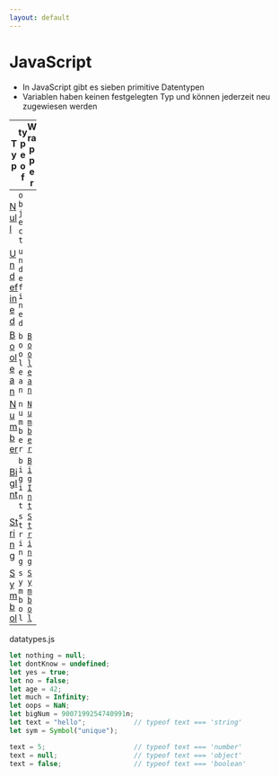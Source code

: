 ```yaml
---
layout: default
---
```


<style>
  td, th {
    padding: .1rem 0 !important;
    max-width: 1rem !important;
  }

  tr {
    background: transparent !important;
  }
</style>

# JavaScript <SubHeading text="Datentypen"/>

<div class="grid grid-cols-12 gap-6">
<div class="col-span-12">

- In JavaScript gibt es sieben primitive Datentypen
- Variablen haben keinen festgelegten Typ und können jederzeit neu zugewiesen werden

</div>
<div class="col-span-6">

| **Typ**                                                                                             | **typeof**  | **Wrapper**                                                                                           |
| --------------------------------------------------------------------------------------------------- | ----------- | ----------------------------------------------------------------------------------------------------- |
| [Null](https://developer.mozilla.org/en-US/docs/Web/JavaScript/Data_structures#null_type)           | `object`    |                                                                                                       |
| [Undefined](https://developer.mozilla.org/en-US/docs/Web/JavaScript/Data_structures#undefined_type) | `undefined` |                                                                                                       |
| [Boolean](https://developer.mozilla.org/en-US/docs/Web/JavaScript/Data_structures#boolean_type)     | `boolean`   | [`Boolean`](https://developer.mozilla.org/en-US/docs/Web/JavaScript/Reference/Global_Objects/Boolean) |
| [Number](https://developer.mozilla.org/en-US/docs/Web/JavaScript/Data_structures#number_type)       | `number`    | [`Number`](https://developer.mozilla.org/en-US/docs/Web/JavaScript/Reference/Global_Objects/Number)   |
| [BigInt](https://developer.mozilla.org/en-US/docs/Web/JavaScript/Data_structures#bigint_type)       | `bigint`    | [`BigInt`](https://developer.mozilla.org/en-US/docs/Web/JavaScript/Reference/Global_Objects/BigInt)   |
| [String](https://developer.mozilla.org/en-US/docs/Web/JavaScript/Data_structures#string_type)       | `string`    | [`String`](https://developer.mozilla.org/en-US/docs/Web/JavaScript/Reference/Global_Objects/String)   |
| [Symbol](https://developer.mozilla.org/en-US/docs/Web/JavaScript/Data_structures#symbol_type)       | `symbol`    | [`Symbol`](https://developer.mozilla.org/en-US/docs/Web/JavaScript/Reference/Global_Objects/Symbol)   |

</div>
<div class="col-span-6">

<Filename>datatypes.js</Filename>

<!-- prettier-ignore-start -->

```js
let nothing = null;
let dontKnow = undefined;
let yes = true;
let no = false;
let age = 42;
let much = Infinity;
let oops = NaN;
let bigNum = 9007199254740991n;
let text = "hello";            // typeof text === 'string'
let sym = Symbol("unique");

text = 5;                      // typeof text === 'number'
text = null;                   // typeof text === 'object'
text = false;                  // typeof text === 'boolean'
```

<!-- prettier-ignore-end -->

</div>
</div>

<PageNumber/>
